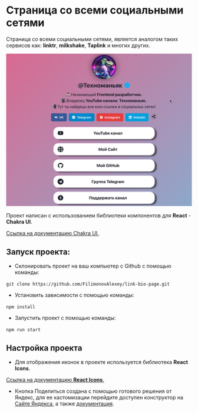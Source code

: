 # Страница со всеми социальными сетями

Страница со всеми социальными сетями, является аналогом таких сервисов как: **linktr**, **milkshake**, **Taplink** и многих других.

![](./public/Preview.png)

Проект написан с использованием библиотеки компонентов для **React** - **Chakra UI**.

[Ссылка на документацию Chakra UI.](https://chakra-ui.com/getting-started)

## Запуск проекта:
* Склонировать проект на ваш компьютер с Github с помощью команды:

`git clone https://github.com/FilimonovAlexey/link-bio-page.git`

* Установить зависимости с помощью команды:

`npm install`

* Запустить проект с помощью команды:

`npm run start`

## Настройка проекта

* Для отображения иконок в проекте используется библиотека **React Icons**.

[Ссылка на документацию **React Icons**.](https://react-icons.github.io/react-icons)

* Кнопка Поделиться создана с помощью готового решения от Яндекс, для ее кастомизации перейдите доступен конструктор на [Сайте Яндекса](https://yandex.ru/dev/share/), а также [документация](https://yandex.ru/dev/share/doc/ru/).
